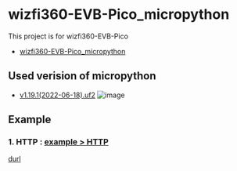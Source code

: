 # wizfi360-EVB-Pico_micropython
This project is for wizfi360-EVB-Pico

- [wizfi360-EVB-Pico_micropython](#wizfi360-evb-pico_micropython)

## Used verision of micropython
 - [v1.19.1(2022-06-18).uf2](d)
![image](https://user-images.githubusercontent.com/9648281/182971266-8d43472b-c4fc-490b-a319-b0d61a716668.png)

## Example
  ### 1. HTTP  :  [example > HTTP](./examples/HTTP)
[durl](#)
